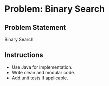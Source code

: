 # Problem: Binary Search

## Problem Statement

Binary Search

## Instructions

- Use Java for implementation.
- Write clean and modular code.
- Add unit tests if applicable.
